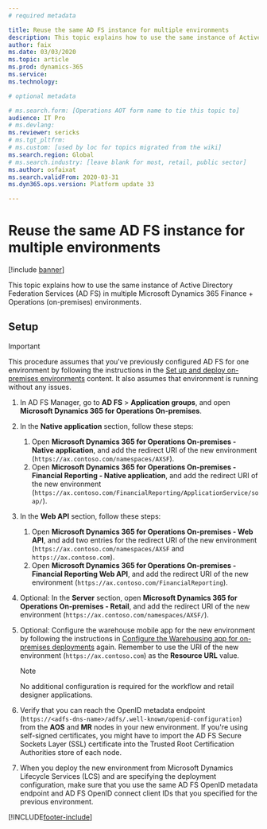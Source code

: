 ```yaml
---
# required metadata

title: Reuse the same AD FS instance for multiple environments
description: This topic explains how to use the same instance of Active Directory Federation Services (AD FS) in multiple Microsoft Dynamics 365 Finance + Operations (on-premises) environments.
author: faix
ms.date: 03/03/2020
ms.topic: article
ms.prod: dynamics-365 
ms.service:
ms.technology: 

# optional metadata

# ms.search.form: [Operations AOT form name to tie this topic to]
audience: IT Pro
# ms.devlang: 
ms.reviewer: sericks
# ms.tgt_pltfrm: 
# ms.custom: [used by loc for topics migrated from the wiki]
ms.search.region: Global
# ms.search.industry: [leave blank for most, retail, public sector]
ms.author: osfaixat
ms.search.validFrom: 2020-03-31 
ms.dyn365.ops.version: Platform update 33 

---
```


# Reuse the same AD FS instance for multiple environments

[!include [banner](../includes/banner.md)]

This topic explains how to use the same instance of Active Directory Federation Services (AD FS) in multiple Microsoft Dynamics 365 Finance + Operations (on-premises) environments.

## Setup

> [!IMPORTANT]
> This procedure assumes that you've previously configured AD FS for one environment by following the instructions in the [Set up and deploy on-premises environments](./setup-deploy-on-premises-environments.md) content. It also assumes that environment is running without any issues.

1. In AD FS Manager, go to **AD FS** \> **Application groups**, and open **Microsoft Dynamics 365 for Operations On-premises**.
2. In the **Native application** section, follow these steps:

    1. Open **Microsoft Dynamics 365 for Operations On-premises - Native application**, and add the redirect URI of the new environment (`https://ax.contoso.com/namespaces/AXSF`).
    2. Open **Microsoft Dynamics 365 for Operations On-premises - Financial Reporting - Native application**, and add the redirect URI of the new environment (`https://ax.contoso.com/FinancialReporting/ApplicationService/soap/`).

3. In the **Web API** section, follow these steps:

    1. Open **Microsoft Dynamics 365 for Operations On-premises - Web API**, and add two entries for the redirect URI of the new environment (`https://ax.contoso.com/namespaces/AXSF` and `https://ax.contoso.com`).
    2. Open **Microsoft Dynamics 365 for Operations On-premises - Financial Reporting Web API**, and add the redirect URI of the new environment (`https://ax.contoso.com/FinancialReporting`).

4. Optional: In the **Server** section, open **Microsoft Dynamics 365 for Operations On-premises - Retail**, and add the redirect URI of the new environment (`https://ax.contoso.com/namespaces/AXSF/`).
5. Optional: Configure the warehouse mobile app for the new environment by following the instructions in [Configure the Warehousing app for on-premises deployments](./warehousing-for-on-premise-deployments.md) again. Remember to use the URI of the new environment (`https://ax.contoso.com`) as the **Resource URL** value.

    > [!NOTE]
    > No additional configuration is required for the workflow and retail designer applications.

6. Verify that you can reach the OpenID metadata endpoint (`https://<adfs-dns-name>/adfs/.well-known/openid-configuration`) from the **AOS** and **MR** nodes in your new environment. If you're using self-signed certificates, you might have to import the AD FS Secure Sockets Layer (SSL) certificate into the Trusted Root Certification Authorities store of each node.
7. When you deploy the new environment from Microsoft Dynamics Lifecycle Services (LCS) and are specifying the deployment configuration, make sure that you use the same AD FS OpenID metadata endpoint and AD FS OpenID connect client IDs that you specified for the previous environment.


[!INCLUDE[footer-include](../../../includes/footer-banner.md)]
